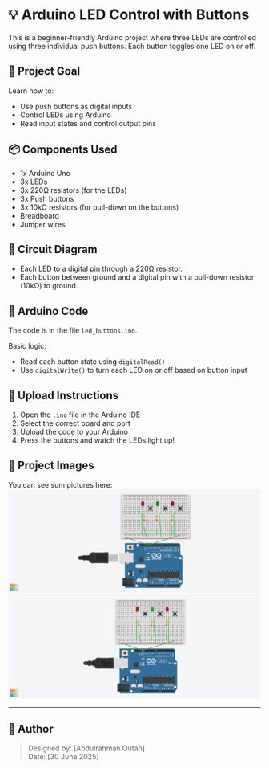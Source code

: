 # 💡 Arduino LED Control with Buttons

This is a beginner-friendly Arduino project where three LEDs are controlled using three individual push buttons. Each button toggles one LED on or off.

## 🎯 Project Goal
Learn how to:
- Use push buttons as digital inputs
- Control LEDs using Arduino
- Read input states and control output pins

## 📦 Components Used
- 1x Arduino Uno
- 3x LEDs
- 3x 220Ω resistors (for the LEDs)
- 3x Push buttons
- 3x 10kΩ resistors (for pull-down on the buttons)
- Breadboard
- Jumper wires

## 🔌 Circuit Diagram
- Each LED to a digital pin through a 220Ω resistor.
- Each button between ground and a digital pin with a pull-down resistor (10kΩ) to ground.

## 📄 Arduino Code
The code is in the file `led_buttons.ino`.

Basic logic:
- Read each button state using `digitalRead()`
- Use `digitalWrite()` to turn each LED on or off based on button input

## 🚀 Upload Instructions
1. Open the `.ino` file in the Arduino IDE
2. Select the correct board and port
3. Upload the code to your Arduino
4. Press the buttons and watch the LEDs light up!

## 📸 Project Images
You can see sum pictures here:
![Preview](LEDs-light-off.png)
![Preview](LEDs-light-on.png)

---
## 👤 Author
> Designed by: [Abdulrahman Qutah]  
> Date: [30 June 2025]
